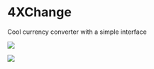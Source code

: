 # 4XChange
Cool currency converter with a simple interface

![](4XChange/4XChange-ver2-demo1.1.gif)

![](4XChange/4XChange-ver1-demo1.1.gif)

